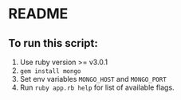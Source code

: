 # README

## To run this script:
1. Use ruby version >= v3.0.1
2. `gem install mongo`
3. Set env variables `MONGO_HOST` and `MONGO_PORT`
4. Run `ruby app.rb help` for list of available flags.
